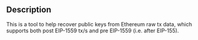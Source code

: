 ## Description

This is a tool to help recover public keys from Ethereum raw tx data, which supports both post EIP-1559 tx/s and pre EIP-1559 (i.e. after EIP-155).
